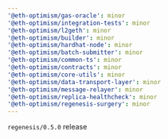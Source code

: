 ```yaml
---
'@eth-optimism/gas-oracle': minor
'@eth-optimism/integration-tests': minor
'@eth-optimism/l2geth': minor
'@eth-optimism/builder': minor
'@eth-optimism/hardhat-node': minor
'@eth-optimism/batch-submitter': minor
'@eth-optimism/common-ts': minor
'@eth-optimism/contracts': minor
'@eth-optimism/core-utils': minor
'@eth-optimism/data-transport-layer': minor
'@eth-optimism/message-relayer': minor
'@eth-optimism/replica-healthcheck': minor
'@eth-optimism/regenesis-surgery': minor
---
```


`regenesis/0.5.0` release

